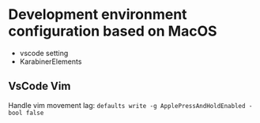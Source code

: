 # Development environment configuration based on MacOS

- vscode setting
- KarabinerElements



## VsCode Vim

Handle vim movement lag: `defaults write -g ApplePressAndHoldEnabled -bool false`